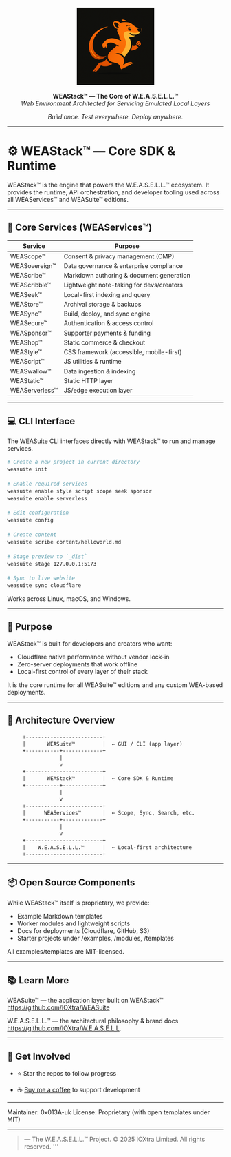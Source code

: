 
<p align="center">
  <img src="weasel.png" width="180" alt="WEAStack™ — Core SDK and Runtime">
</p><p align="center">
  <b>WEAStack™ — The Core of W.E.A.S.E.L.L.™</b><br>
  <i>Web Environment Architected for Servicing Emulated Local Layers</i>
</p><p align="center">
  <em>Build once. Test everywhere. Deploy anywhere.</em>
</p>

---

# ⚙️ WEAStack™ — Core SDK & Runtime

WEAStack™ is the engine that powers the W.E.A.S.E.L.L.™ ecosystem.
It provides the runtime, API orchestration, and developer tooling used across all WEAServices™ and WEASuite™ editions.

---

## 🧩 Core Services (WEAServices™)

|Service|Purpose|
|-|-|
|WEAScope™|	Consent & privacy management (CMP)|
|WEASovereign™|	Data governance & enterprise compliance|
|WEAScribe™|	Markdown authoring & document generation|
|WEAScribble™|	Lightweight note-taking for devs/creators|
|WEASeek™|	Local-first indexing and query|
|WEAStore™|	Archival storage & backups|
|WEASync™|	Build, deploy, and sync engine|
|WEASecure™|	Authentication & access control|
|WEASponsor™|	Supporter payments & funding|
|WEAShop™|	Static commerce & checkout|
|WEAStyle™|	CSS framework (accessible, mobile-first)|
|WEAScript™|	JS utilities & runtime|
|WEASwallow™|	Data ingestion & indexing|
|WEAStatic™|	Static HTTP layer|
|WEAServerless™|	JS/edge execution layer|

---

## 💻 CLI Interface

The WEASuite CLI interfaces directly with WEAStack™ to run and manage services.

``` bash
# Create a new project in current directory
weasuite init

# Enable required services
weasuite enable style script scope seek sponsor
weasuite enable serverless

# Edit configuration 
weasuite config

# Create content
weasuite scribe content/helloworld.md

# Stage preview to `_dist`
weasuite stage 127.0.0.1:5173

# Sync to live website
weasuite sync cloudflare
```

Works across Linux, macOS, and Windows.

---

## 🧠 Purpose

WEAStack™ is built for developers and creators who want:

- Cloudflare native performance without vendor lock-in
- Zero-server deployments that work offline
- Local-first control of every layer of their stack

It is the core runtime for all WEASuite™ editions and any custom WEA-based deployments.

---

## 🧱 Architecture Overview

```
     +-------------------------+
     |       WEASuite™         |  ← GUI / CLI (app layer)
     +-----------+-------------+
                 |
                 v
     +-------------------------+
     |       WEAStack™         |  ← Core SDK & Runtime
     +-----------+-------------+
                 |
                 v
     +-------------------------+
     |      WEAServices™       |  ← Scope, Sync, Search, etc.
     +-----------+-------------+
                 |
                 v
     +-------------------------+
     |    W.E.A.S.E.L.L.™      |  ← Local-first architecture
     +-------------------------+
```

---

## 📦 Open Source Components

While WEAStack™ itself is proprietary, we provide:

- Example Markdown templates
- Worker modules and lightweight scripts
- Docs for deployments (Cloudflare, GitHub, S3)
- Starter projects under /examples, /modules, /templates

All examples/templates are MIT-licensed.

---

## 📚 Learn More

WEASuite™ — the application layer built on WEAStack™
https://github.com/IOXtra/WEASuite

W.E.A.S.E.L.L.™ — the architectural philosophy & brand docs
https://github.com/IOXtra/W.E.A.S.E.L.L.

---

## 💬 Get Involved

- ⭐ Star the repos to follow progress
<!--- 💬 Join discussions in each repo-->
- ☕ [Buy me a coffee](https://buymeacoffee.com/ioxtra) to support development

---

Maintainer: 0x013A-uk
License: Proprietary (with open templates under MIT)

---

> — The W.E.A.S.E.L.L.™ Project. © 2025 IOXtra Limited. All rights reserved. '''

